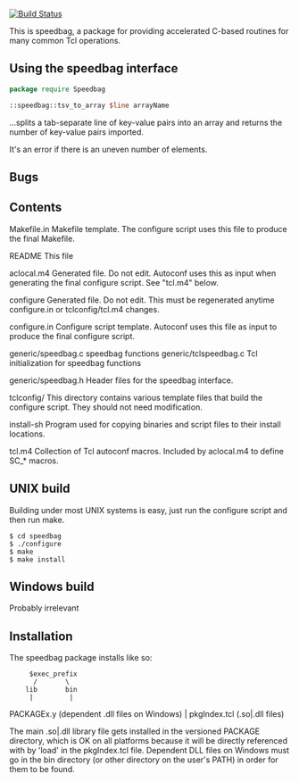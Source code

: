 [![Build Status](https://travis-ci.org/flightaware/speedbag.svg?branch=master)](https://travis-ci.org/flightaware/speedbag)

This is speedbag, a package for providing accelerated C-based routines for
many common Tcl operations.


Using the speedbag interface
---


```tcl
package require Speedbag

::speedbag::tsv_to_array $line arrayName
```

...splits a tab-separate line of key-value pairs into an array and returns the
number of key-value pairs imported.

It's an error if there is an uneven number of elements.


Bugs
---


Contents
---

Makefile.in	Makefile template.  The configure script uses this file to produce the final Makefile.

README		This file

aclocal.m4	Generated file.  Do not edit.  Autoconf uses this as input when generating the final configure script.  See "tcl.m4" below.

configure	Generated file.  Do not edit.  This must be regenerated anytime configure.in or tclconfig/tcl.m4 changes.

configure.in	Configure script template.  Autoconf uses this file as input to produce the final configure script.

generic/speedbag.c	speedbag functions
generic/tclspeedbag.c  Tcl initialization for speedbag functions

generic/speedbag.h	Header files for the speedbag interface.


tclconfig/	This directory contains various template files that build the configure script.  They should not need modification.

install-sh	Program used for copying binaries and script files to their install locations.

tcl.m4		Collection of Tcl autoconf macros.  Included by aclocal.m4 to define SC_* macros.

UNIX build
---

Building under most UNIX systems is easy, just run the configure script
and then run make. 

	$ cd speedbag
	$ ./configure
	$ make
	$ make install

Windows build
---

Probably irrelevant

Installation
---

The speedbag package installs like so:

         $exec_prefix
          /       \
        lib       bin
         |         |
   PACKAGEx.y   (dependent .dll files on Windows)
         |
  pkgIndex.tcl (.so|.dll files)

The main .so|.dll library file gets installed in the versioned PACKAGE directory, which is OK on all platforms because it will be directly referenced with by 'load' in the pkgIndex.tcl file.  Dependent DLL files on Windows must go in the bin directory (or other directory on the user's PATH) in order for them to be found.

